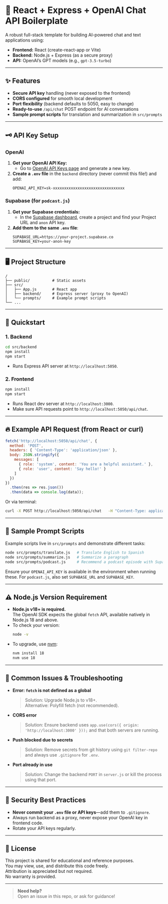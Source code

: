 
# 🚀 React + Express + OpenAI Chat API Boilerplate

A robust full-stack template for building AI-powered chat and text applications using:
- **Frontend:** React (create-react-app or Vite)
- **Backend:** Node.js + Express (as a secure proxy)
- **API:** OpenAI’s GPT models (e.g., `gpt-3.5-turbo`)

---

## ✨ Features

- **Secure API key** handling (never exposed to the frontend)
- **CORS configured** for smooth local development
- **Port flexibility** (backend defaults to 5050, easy to change)
- **Ready-to-use** `/api/chat` POST endpoint for AI conversations
- **Sample prompt scripts** for translation and summarization in `src/prompts`

---

## 🗝️ API Key Setup

### OpenAI

1. **Get your OpenAI API Key:**
   - Go to [OpenAI API Keys page](https://platform.openai.com/api-keys) and generate a new key.
2. **Create a `.env` file** in the `backend` directory (never commit this file!) and add:
   ```
   OPENAI_API_KEY=sk-xxxxxxxxxxxxxxxxxxxxxxxxxxxxxxxx
   ```

### Supabase (for `podcast.js`)

1. **Get your Supabase credentials:**
   - In the [Supabase dashboard](https://supabase.com/), create a project and find your Project URL and `anon` API key.
2. **Add them to the same `.env` file**:
   ```
   SUPABASE_URL=https://your-project.supabase.co
   SUPABASE_KEY=your-anon-key
   ```

---

## 🖥️ Project Structure

```
/
├── public/          # Static assets
├── src/
│   ├── App.js       # React app
│   ├── backend/     # Express server (proxy to OpenAI)
│   └── prompts/     # Example prompt scripts
└── ...
```

---

## 🚦 Quickstart

### 1. **Backend**

```bash
cd src/backend
npm install
npm start
```
- Runs Express API server at `http://localhost:5050`.

### 2. **Frontend**

```bash
npm install
npm start
```
- Runs React dev server at `http://localhost:3000`.
- Make sure API requests point to `http://localhost:5050/api/chat`.

---

## 🔥 Example API Request (from React or curl)

```js
fetch('http://localhost:5050/api/chat', {
  method: 'POST',
  headers: { 'Content-Type': 'application/json' },
  body: JSON.stringify({
    messages: [
      { role: 'system', content: 'You are a helpful assistant.' },
      { role: 'user', content: 'Say hello!' }
    ]
  })
})
  .then(res => res.json())
  .then(data => console.log(data));
```

Or via terminal:
```bash
curl -X POST http://localhost:5050/api/chat   -H "Content-Type: application/json"   -d '{"messages":[{"role":"user","content":"Hello!"}]}'
```

---

## 🧪 Sample Prompt Scripts

Example scripts live in `src/prompts` and demonstrate different tasks:

```bash
node src/prompts/translate.js   # Translate English to Spanish
node src/prompts/summarize.js   # Summarize a paragraph
node src/prompts/podcast.js     # Recommend a podcast episode with Supabase
```

Ensure your `OPENAI_API_KEY` is available in the environment when running these. For `podcast.js`, also set `SUPABASE_URL` and `SUPABASE_KEY`.

---

## ⚠️ Node.js Version Requirement

- **Node.js v18+ is required.**  
  The OpenAI SDK expects the global `fetch` API, available natively in Node.js 18 and above.
- To check your version:
  ```bash
  node -v
  ```
- To upgrade, use [nvm](https://github.com/nvm-sh/nvm):
  ```bash
  nvm install 18
  nvm use 18
  ```

---

## 🐞 Common Issues & Troubleshooting

- **Error: `fetch` is not defined as a global**
  > Solution: Upgrade Node.js to v18+.  
  > Alternative: Polyfill fetch (not recommended).

- **CORS error**
  > Solution: Ensure backend uses `app.use(cors({ origin: 'http://localhost:3000' }));` and that both servers are running.

- **Push blocked due to secrets**
  > Solution: Remove secrets from git history using `git filter-repo` and always use `.gitignore` for `.env`.

- **Port already in use**
  > Solution: Change the backend `PORT` in `server.js` or kill the process using that port.

---

## 🔐 Security Best Practices

- **Never commit your `.env` file or API keys**—add them to `.gitignore`.
- Always run backend as a proxy, never expose your OpenAI key in frontend code.
- Rotate your API keys regularly.

---

## 📄 License
This project is shared for educational and reference purposes.  
You may view, use, and distribute this code freely.  
Attribution is appreciated but not required.  
No warranty is provided.

---

> **Need help?**  
> Open an issue in this repo, or ask for guidance!

